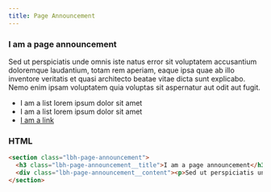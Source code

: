 ```yaml
---
title: Page Announcement
---
```


<section class="lbh-page-announcement">
  <h3 class="lbh-page-announcement__title">I am a page announcement</h3>
  <div class="lbh-page-announcement__content"><p>Sed ut perspiciatis unde omnis iste natus error sit voluptatem accusantium doloremque laudantium, totam rem aperiam, eaque ipsa quae ab illo inventore veritatis et quasi architecto beatae vitae dicta sunt explicabo. Nemo enim ipsam voluptatem quia voluptas sit aspernatur aut odit aut fugit.</p><ul><li>I am a list lorem ipsum dolor sit amet</li><li>I am a list lorem ipsum dolor sit amet</li><li><a href="#">I am a link</a></li></ul></div>
</section>

### HTML

```html
<section class="lbh-page-announcement">
  <h3 class="lbh-page-announcement__title">I am a page announcement</h3>
  <div class="lbh-page-announcement__content"><p>Sed ut perspiciatis unde omnis iste natus error sit voluptatem accusantium doloremque laudantium, totam rem aperiam, eaque ipsa quae ab illo inventore veritatis et quasi architecto beatae vitae dicta sunt explicabo. Nemo enim ipsam voluptatem quia voluptas sit aspernatur aut odit aut fugit.</p><ul><li>I am a list lorem ipsum dolor sit amet</li><li>I am a list lorem ipsum dolor sit amet</li><li><a href="#">I am a link</a></li></ul></div>
</section>
```